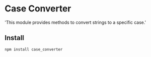 # Case Converter

'This module provides methods to convert strings to a specific case.'

## Install

`npm install case_converter`

<!--
Many good README.md files include a usage section.
Create another H2 header with the text 'Usage'.
Under the 'Usage' header, include the following text:
```javascript
const caseConverter = require('./index');
const str = 'hello free Code Camp!';
console.log(caseConverter.getUpperCase(str)); // HELLO FREE CODE CAMP!
console.log(caseConverter.getLowerCase(str)); // hello free code camp!
console.log(caseConverter.getProperCase(str)); // Hello Free Code Camp!
console.log(caseConverter.getSentenceCase(str)) //
```
Text between triple backticks (```) create a fenced code block.
You can add syntax highlighting to your fenced code block by including the language name just after the first triple backticks.
-->
